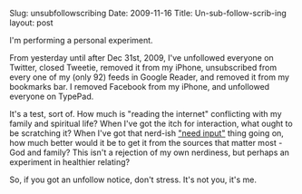 Slug: unsubfollowscribing
Date: 2009-11-16
Title: Un-sub-follow-scrib-ing
layout: post

I'm performing a personal experiment.

From yesterday until after Dec 31st, 2009, I've unfollowed everyone on Twitter, closed Tweetie, removed it from my iPhone, unsubscribed from every one of my (only 92) feeds in Google Reader, and removed it from my bookmarks bar. I removed Facebook from my iPhone, and unfollowed everyone on TypePad.

It's a test, sort of. How much is "reading the internet" conflicting with my family and spiritual life? When I've got the itch for interaction, what ought to be scratching it? When I've got that nerd-ish ["need input"](http://www.imdb.com/title/tt0091949/) thing going on, how much better would it be to get it from the sources that matter most - God and family? This isn't a rejection of my own nerdiness, but perhaps an experiment in healthier relating?

So, if you got an unfollow notice, don't stress. It's not you, it's me.
